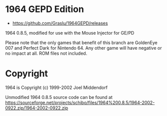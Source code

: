 # 1964 GEPD Edition

* https://github.com/Graslu/1964GEPD/releases

1964 0.8.5, modified for use with the Mouse Injector for GE/PD

Please note that the only games that benefit of this branch are GoldenEye 007 and Perfect Dark for Nintendo 64. Any other game will have negative or no impact at all. ROM files not included.

# Copyright
1964 is Copyright (c) 1999-2002 Joel Middendorf

Unmodified 1964 0.8.5 source code can be found at https://sourceforge.net/projects/schibo/files/1964%200.8.5/1964-2002-0922.zip/1964-2002-0922.zip
